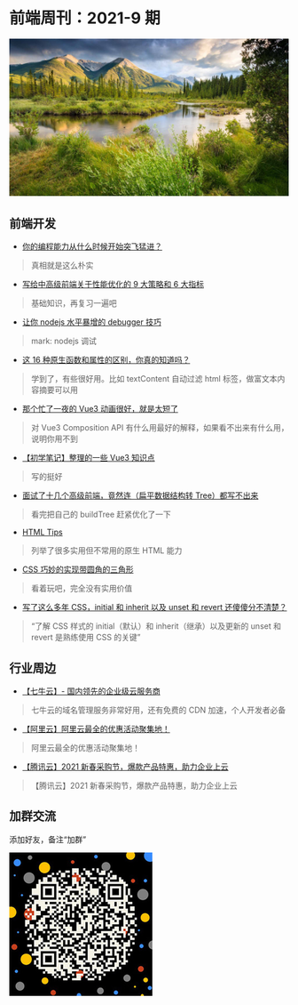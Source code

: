 # 前端周刊：2021-9 期

[![](/img/bing/20210721.png?imageView2/2/w/960)](https://cn.bing.com/search?q=朱砂湖)

## 前端开发

- [你的编程能力从什么时候开始突飞猛进？](https://www.zhihu.com/question/356351510/answer/913928066)

> 真相就是这么朴实

- [写给中高级前端关于性能优化的 9 大策略和 6 大指标](https://juejin.cn/post/6981673766178783262#heading-20)

> 基础知识，再复习一遍吧

- [让你 nodejs 水平暴增的 debugger 技巧](https://mp.weixin.qq.com/s/xHHtLrnb-FZeonkX525RVw)

> mark: nodejs 调试

- [这 16 种原生函数和属性的区别，你真的知道吗？](https://juejin.cn/post/6982742095375597575)

> 学到了，有些很好用。比如 textContent 自动过滤 html 标签，做富文本内容摘要可以用

- [那个忙了一夜的 Vue3 动画很好，就是太短了](https://juejin.cn/post/6891640356543627278)

> 对 Vue3 Composition API 有什么用最好的解释，如果看不出来有什么用，说明你用不到

- [【初学笔记】整理的一些 Vue3 知识点](https://juejin.cn/post/6977004323742220319)

> 写的挺好

- [面试了十几个高级前端，竟然连（扁平数据结构转 Tree）都写不出来](https://juejin.cn/post/6983904373508145189)

> 看完把自己的 buildTree 赶紧优化了一下

- [HTML Tips](https://markodenic.com/html-tips/#header)

> 列举了很多实用但不常用的原生 HTML 能力

- [CSS 巧妙的实现带圆角的三角形](https://www.cnblogs.com/coco1s/p/15009605.html)

> 看着玩吧，完全没有实用价值

- [写了这么多年 CSS，initial 和 inherit 以及 unset 和 revert 还傻傻分不清楚？](https://www.cnblogs.com/coco1s/p/15042881.html)

> “了解 CSS 样式的 initial（默认）和 inherit（继承）以及更新的 unset 和 revert 是熟练使用 CSS 的关键”

## 行业周边

- [【七牛云】- 国内领先的企业级云服务商](https://marketing.qiniu.com/cps/redirect?redirect_id=4&cps_key=1hfwb75ib2jbm)

> 七牛云的域名管理服务非常好用，还有免费的 CDN 加速，个人开发者必备

- [【阿里云】阿里云最全的优惠活动聚集地！](https://www.aliyun.com/activity?source=5176.11533457&userCode=y31qmczl)

> 阿里云最全的优惠活动聚集地！

- [【腾讯云】2021 新春采购节，爆款产品特惠，助力企业上云](https://curl.qcloud.com/6TLg1x6p)

> 【腾讯云】2021 新春采购节，爆款产品特惠，助力企业上云

## 加群交流

添加好友，备注“加群”

![refned_x](/img/a/refined-x.jpg)
